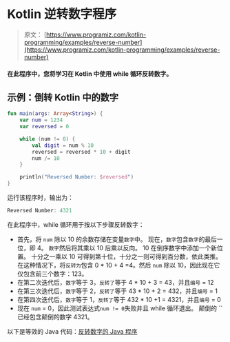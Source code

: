 # Kotlin 逆转数字程序

> 原文： [https://www.programiz.com/kotlin-programming/examples/reverse-number](https://www.programiz.com/kotlin-programming/examples/reverse-number)

#### 在此程序中，您将学习在 Kotlin 中使用 while 循环反转数字。

## 示例：倒转 Kotlin 中的数字

```kt
fun main(args: Array<String>) {
    var num = 1234
    var reversed = 0

    while (num != 0) {
        val digit = num % 10
        reversed = reversed * 10 + digit
        num /= 10
    }

    println("Reversed Number: $reversed")
}
```

运行该程序时，输出为：

```kt
Reversed Number: 4321
```

在此程序中，while 循环用于按以下步骤反转数字：

*   首先，将 `num` 除以 10 的余数存储在变量`数字`中。 现在，`数字`包含`数字`的最后一位，即 4。
    `数字`然后将其乘以 10 后乘以反向。 10 在倒序数字中添加一个新位置。 十分之一乘以 10 可得到第十位，十分之一则可得到百分数，依此类推。 在这种情况下，将`反转为`包含 0 * 10 + 4 =4。然后
    `num` 除以 10，因此现在它仅包含前三个数字：123。
*   在第二次迭代后，`数字`等于 3，`反转了`等于 4 * 10 + 3 = 43，并且`编号` = 12
*   在第三次迭代后，`数字`等于 2，`反转了`等于 43 * 10 + 2 = 432，并且`编号` = 1
*   在第四次迭代后，`数字`等于 1，`反转了`等于 432 * 10 +1 = 4321，并且`编号` = 0
*   现在 `num` = 0，因此测试表达式`num != 0`失败并且 while 循环退出。 颠倒的 `` 已经包含颠倒的数字 4321。

以下是等效的 Java 代码：[反转数字的 Java 程序](/java-programming/examples/reverse-number "Java Program to reverse a number")